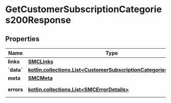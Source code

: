 
# GetCustomerSubscriptionCategories200Response

## Properties
| Name | Type | Description | Notes |
| ------------ | ------------- | ------------- | ------------- |
| **links** | [**SMCLinks**](SMCLinks.md) |  |  [optional] |
| **&#x60;data&#x60;** | [**kotlin.collections.List&lt;CustomerSubscriptionCategoriesDataInner&gt;**](CustomerSubscriptionCategoriesDataInner.md) |  |  [optional] |
| **meta** | [**SMCMeta**](SMCMeta.md) |  |  [optional] |
| **errors** | [**kotlin.collections.List&lt;SMCErrorDetails&gt;**](SMCErrorDetails.md) | Список ошибок. |  [optional] |




